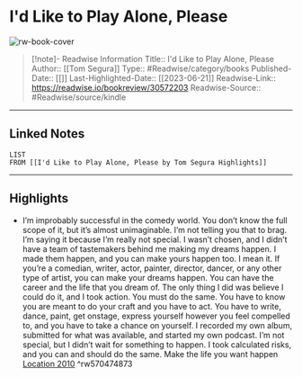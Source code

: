# I'd Like to Play Alone, Please

![rw-book-cover](https://m.media-amazon.com/images/I/91GkZJpMxnL._SY160.jpg)
<br>
>[!note]- Readwise Information
>Title:: I'd Like to Play Alone, Please
>Author:: [[Tom Segura]]
>Type:: #Readwise/category/books
>Published-Date:: [[]]
>Last-Highlighted-Date:: [[2023-06-21]]
>Readwise-Link:: https://readwise.io/bookreview/30572203
>Readwise-Source:: #Readwise/source/kindle
--- 

## Linked Notes
```dataview
LIST
FROM [[I'd Like to Play Alone, Please by Tom Segura Highlights]]
```

---

## Highlights
- I’m improbably successful in the comedy world. You don’t know the full scope of it, but it’s almost unimaginable. I’m not telling you that to brag. I’m saying it because I’m really not special. I wasn’t chosen, and I didn’t have a team of tastemakers behind me making my dreams happen. I made them happen, and you can make yours happen too. I mean it. If you’re a comedian, writer, actor, painter, director, dancer, or any other type of artist, you can make your dreams happen. You can have the career and the life that you dream of. The only thing I did was believe I could do it, and I took action. You must do the same. You have to know you are meant to do your craft and you have to act. You have to write, dance, paint, get onstage, express yourself however you feel compelled to, and you have to take a chance on yourself. I recorded my own album, submitted for what was available, and started my own podcast. I’m not special, but I didn’t wait for something to happen. I took calculated risks, and you can and should do the same. Make the life you want happen [Location 2010](https://readwise.io/open/570474873) ^rw570474873
